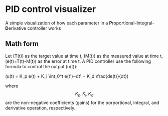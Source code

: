 # PID control visualizer
A simple visualization of how each parameter in a **P**roportional-**I**ntegral-**D**erivative controller works

## Math form
Let \(T(t)\) as the target value at time t, \(M(t)\) as the measured value at time t, \(e(t)=T(t)-M(t)\) as the error at time t. A PID controller use the following formula to control the output \(u(t)\):

\(u(t) = K_p e(t) + K_i \int_0^t e(t')~dt' + K_d \frac{de(t)}{dt}\)

where $$K_p, K_i, K_d$$ are the non-negative coefficients (gains) for the porportional, integral, and derivative operation, respectively.